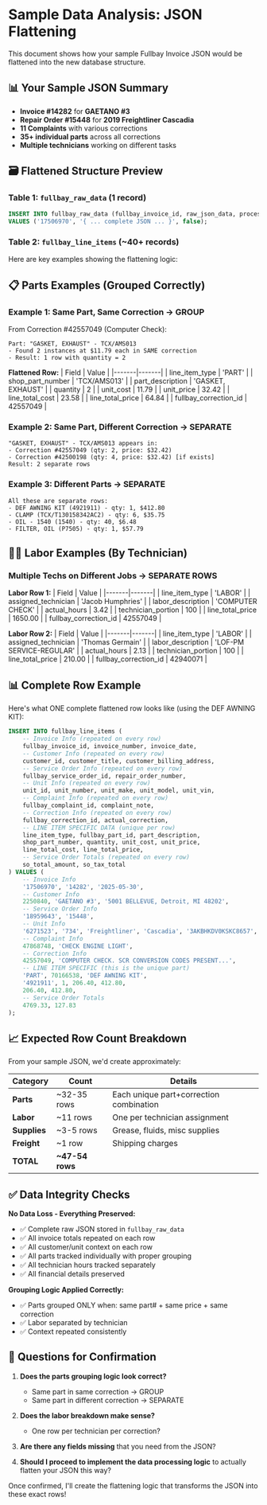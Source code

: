# Sample Data Analysis: JSON Flattening

This document shows how your sample Fullbay Invoice JSON would be flattened into the new database structure.

## 📊 **Your Sample JSON Summary**
- **Invoice #14282** for **GAETANO #3**
- **Repair Order #15448** for **2019 Freightliner Cascadia**
- **11 Complaints** with various corrections
- **35+ individual parts** across all corrections
- **Multiple technicians** working on different tasks

## 🗃️ **Flattened Structure Preview**

### **Table 1: `fullbay_raw_data`** (1 record)
```sql
INSERT INTO fullbay_raw_data (fullbay_invoice_id, raw_json_data, processed)
VALUES ('17506970', '{ ... complete JSON ... }', false);
```

### **Table 2: `fullbay_line_items`** (~40+ records)

Here are key examples showing the flattening logic:

## 📋 **Parts Examples (Grouped Correctly)**

### **Example 1: Same Part, Same Correction → GROUP**
From Correction #42557049 (Computer Check):
```
Part: "GASKET, EXHAUST" - TCX/AMS013
- Found 2 instances at $11.79 each in SAME correction
- Result: 1 row with quantity = 2
```

**Flattened Row:**
| Field | Value |
|-------|-------|
| line_item_type | 'PART' |
| shop_part_number | 'TCX/AMS013' |
| part_description | 'GASKET, EXHAUST' |
| quantity | 2 |
| unit_cost | 11.79 |
| unit_price | 32.42 |
| line_total_cost | 23.58 |
| line_total_price | 64.84 |
| fullbay_correction_id | 42557049 |

### **Example 2: Same Part, Different Correction → SEPARATE**
```
"GASKET, EXHAUST" - TCX/AMS013 appears in:
- Correction #42557049 (qty: 2, price: $32.42)
- Correction #42500198 (qty: 4, price: $32.42) [if exists]
Result: 2 separate rows
```

### **Example 3: Different Parts → SEPARATE**
```
All these are separate rows:
- DEF AWNING KIT (4921911) - qty: 1, $412.80
- CLAMP (TCX/T130158342AC2) - qty: 6, $35.75  
- OIL - 1540 (1540) - qty: 40, $6.48
- FILTER, OIL (P7505) - qty: 1, $57.79
```

## 👨‍🔧 **Labor Examples (By Technician)**

### **Multiple Techs on Different Jobs → SEPARATE ROWS**

**Labor Row 1:**
| Field | Value |
|-------|-------|
| line_item_type | 'LABOR' |
| assigned_technician | 'Jacob Humphries' |
| labor_description | 'COMPUTER CHECK' |
| actual_hours | 3.42 |
| technician_portion | 100 |
| line_total_price | 1650.00 |
| fullbay_correction_id | 42557049 |

**Labor Row 2:**
| Field | Value |
|-------|-------|
| line_item_type | 'LABOR' |
| assigned_technician | 'Thomas Germain' |
| labor_description | 'LOF-PM SERVICE-REGULAR' |
| actual_hours | 2.13 |
| technician_portion | 100 |
| line_total_price | 210.00 |
| fullbay_correction_id | 42940071 |

## 📊 **Complete Row Example**

Here's what ONE complete flattened row looks like (using the DEF AWNING KIT):

```sql
INSERT INTO fullbay_line_items (
    -- Invoice Info (repeated on every row)
    fullbay_invoice_id, invoice_number, invoice_date, 
    -- Customer Info (repeated on every row)
    customer_id, customer_title, customer_billing_address,
    -- Service Order Info (repeated on every row)
    fullbay_service_order_id, repair_order_number,
    -- Unit Info (repeated on every row)  
    unit_id, unit_number, unit_make, unit_model, unit_vin,
    -- Complaint Info (repeated on every row)
    fullbay_complaint_id, complaint_note,
    -- Correction Info (repeated on every row)
    fullbay_correction_id, actual_correction,
    -- LINE ITEM SPECIFIC DATA (unique per row)
    line_item_type, fullbay_part_id, part_description, 
    shop_part_number, quantity, unit_cost, unit_price, 
    line_total_cost, line_total_price,
    -- Service Order Totals (repeated on every row)
    so_total_amount, so_tax_total
) VALUES (
    -- Invoice Info
    '17506970', '14282', '2025-05-30',
    -- Customer Info  
    2250840, 'GAETANO #3', '5001 BELLEVUE, Detroit, MI 48202',
    -- Service Order Info
    '18959643', '15448', 
    -- Unit Info
    '6271523', '734', 'Freightliner', 'Cascadia', '3AKBHKDV0KSKC8657',
    -- Complaint Info
    47868748, 'CHECK ENGINE LIGHT',
    -- Correction Info  
    42557049, 'COMPUTER CHECK. SCR CONVERSION CODES PRESENT...',
    -- LINE ITEM SPECIFIC (this is the unique part)
    'PART', 70166538, 'DEF AWNING KIT', 
    '4921911', 1, 206.40, 412.80, 
    206.40, 412.80,
    -- Service Order Totals
    4769.33, 127.83
);
```

## 📈 **Expected Row Count Breakdown**

From your sample JSON, we'd create approximately:

| Category | Count | Details |
|----------|-------|---------|
| **Parts** | ~32-35 rows | Each unique part+correction combination |
| **Labor** | ~11 rows | One per technician assignment |
| **Supplies** | ~3-5 rows | Grease, fluids, misc supplies |
| **Freight** | ~1 row | Shipping charges |
| **TOTAL** | **~47-54 rows** | |

## ✅ **Data Integrity Checks**

**No Data Loss - Everything Preserved:**
- ✅ Complete raw JSON stored in `fullbay_raw_data`  
- ✅ All invoice totals repeated on each row
- ✅ All customer/unit context on each row
- ✅ All parts tracked individually with proper grouping
- ✅ All technician hours tracked separately
- ✅ All financial details preserved

**Grouping Logic Applied Correctly:**
- ✅ Parts grouped ONLY when: same part# + same price + same correction
- ✅ Labor separated by technician 
- ✅ Context repeated consistently

## 🤔 **Questions for Confirmation**

1. **Does the parts grouping logic look correct?**
   - Same part in same correction → GROUP
   - Same part in different correction → SEPARATE

2. **Does the labor breakdown make sense?**
   - One row per technician per correction?

3. **Are there any fields missing** that you need from the JSON?

4. **Should I proceed to implement the data processing logic** to actually flatten your JSON this way?

Once confirmed, I'll create the flattening logic that transforms the JSON into these exact rows!